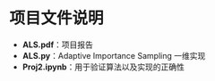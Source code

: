 # 项目文件说明

+ **ALS.pdf**：项目报告
+ **ALS.py**：Adaptive Importance Sampling 一维实现
+ **Proj2.ipynb**：用于验证算法以及实现的正确性

